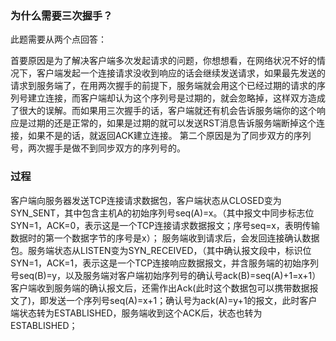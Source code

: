 ### 为什么需要三次握手？
此题需要从两个点回答：

首要原因是为了解决客户端多次发起请求的问题，你想想看，在网络状况不好的情况下，客户端发起一个连接请求没收到响应的话会继续发送请求，如果最先发送的请求到服务端了，在用两次握手的前提下，服务端就会用这个已经过期的请求的序列号建立连接，而客户端却认为这个序列号是过期的，就会忽略掉，这样双方造成了很大的误解。而如果用三次握手的话，客户端就还有机会告诉服务端你的这个响应是过期的还是正常的，如果是过期的就可以发送RST消息告诉服务端断掉这个连接，如果不是的话，就返回ACK建立连接。
第二个原因是为了同步双方的序列号，两次握手是做不到同步双方的序列号的。

### 过程

客户端向服务器发送TCP连接请求数据包，客户端状态从CLOSED变为SYN_SENT，其中包含主机A的初始序列号seq(A)=x。（其中报文中同步标志位SYN=1，ACK=0，表示这是一个TCP连接请求数据报文；序号seq=x，表明传输数据时的第一个数据字节的序号是x）；
服务端收到请求后，会发回连接确认数据包。服务端状态从LISTEN变为SYN_RECEIVED，（其中确认报文段中，标识位SYN=1，ACK=1，表示这是一个TCP连接响应数据报文，并含服务端的初始序列号seq(B)=y，以及服务端对客户端初始序列号的确认号ack(B)=seq(A)+1=x+1）
客户端收到服务端的确认报文后，还需作出Ack(此时这个数据包可以携带数据报文了)，即发送一个序列号seq(A)=x+1；确认号为ack(A)=y+1的报文，此时客户端状态转为ESTABLISHED，服务端收到这个ACK后，状态也转为ESTABLISHED；
